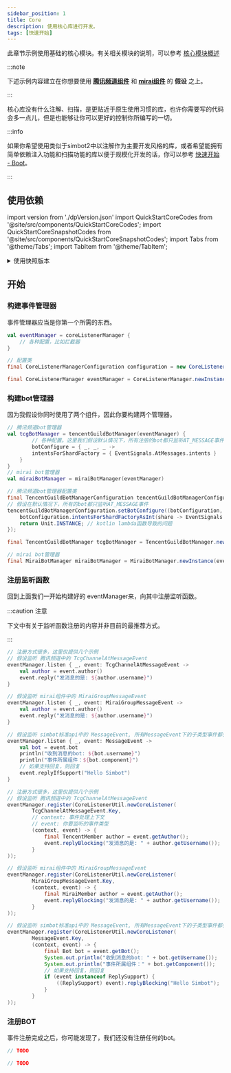 ```yaml
---
sidebar_position: 1
title: Core
description: 使用核心库进行开发。
tags: [快速开始]
---
```


此章节示例使用基础的核心模块。有关相关模块的说明，可以参考 [核心模块概述](../overviews/module-overview/core)

:::note

下述示例内容建立在你想要使用 [**腾讯频道组件**](../component-overview/tencent-guild) 和 [**mirai组件**](../component-overview/mirai) 的 **假设** 之上。

:::

核心库没有什么注解、扫描，是更贴近于原生使用习惯的库，也许你需要写的代码会多一点儿，但是也能够让你可以更好的控制你所编写的一切。


:::info

如果你希望使用类似于simbot2中以注解作为主要开发风格的库，或者希望能拥有简单依赖注入功能和扫描功能的库以便于规模化开发的话，你可以参考 [快速开始 - Boot](Boot.md)。

:::

## 使用依赖

import version from './dpVersion.json'
import QuickStartCoreCodes from '@site/src/components/QuickStartCoreCodes';
import QuickStartCoreSnapshotCodes from '@site/src/components/QuickStartCoreSnapshotCodes';
import Tabs from '@theme/Tabs';
import TabItem from '@theme/TabItem';


<QuickStartCoreCodes version={version} />


<details>
<summary>使用快照版本</summary>

:::note

除了使用release版本，你也可以使用快照版本。simbot 的快照版本可以前往 <a href="https://oss.sonatype.org/content/repositories/snapshots/love/forte/simbot/simbot-api/">https://oss.sonatype.org/content/repositories/snapshots/love/forte/simbot/simbot-api/</a> 查询。

:::

<QuickStartCoreSnapshotCodes version={version} />

</details>





## 开始
### 构建事件管理器

事件管理器应当是你第一个所需的东西。

<Tabs groupId="code">
<TabItem value="Kotlin" default>

```kotlin
val eventManager = coreListenerManager {
    // 各种配置，比如拦截器
}
```

</TabItem>
<TabItem value="Java">

```java
// 配置类
final CoreListenerManagerConfiguration configuration = new CoreListenerManagerConfiguration();

final CoreListenerManager eventManager = CoreListenerManager.newInstance(configuration);
```

</TabItem>
</Tabs>

### 构建bot管理器
因为我假设你同时使用了两个组件，因此你要构建两个管理器。

<Tabs groupId="code">
<TabItem value="Kotlin" default>

```kotlin
// 腾讯频道bot管理器
val tcgBotManager = tencentGuildBotManager(eventManager) {
        // 各种配置。这里我们假设默认情况下，所有注册的bot都只监听AT_MESSAGE事件
        botConfigure = { _, _, _ ->
        intentsForShardFactory = { EventSignals.AtMessages.intents }
    }
}
// mirai bot管理器
val miraiBotManager = miraiBotManager(eventManager)
```

</TabItem>
<TabItem value="Java">

```java
// 腾讯频道bot管理器配置类
final TencentGuildBotManagerConfiguration tencentGuildBotManagerConfiguration = new TencentGuildBotManagerConfiguration(eventManager);
// 假设在默认情况下，所有的bot都只监听AT_MESSAGE事件
tencentGuildBotManagerConfiguration.setBotConfigure((botConfiguration, appId, appKey, token) -> {
    botConfiguration.intentsForShardFactoryAsInt(share -> EventSignals.AtMessages.getIntentsValue());
    return Unit.INSTANCE; // kotlin lambda函数导致的问题
});

final TencentGuildBotManager tcgBotManager = TencentGuildBotManager.newInstance(tencentGuildBotManagerConfiguration);

// mirai bot管理器
final MiraiBotManager miraiBotManager = MiraiBotManager.newInstance(eventManager);
```

</TabItem>
</Tabs>


### 注册监听函数
回到上面我们一开始构建好的 eventManager来，向其中注册监听函数。


:::caution 注意

下文中有关于监听函数注册的内容并非目前的最推荐方式。

:::


<Tabs groupId="code">
<TabItem value="Kotlin" default>

```kotlin
// 注册方式很多，这里仅提供几个示例
// 假设监听 腾讯频道中的 TcgChannelAtMessageEvent
eventManager.listen { _, event: TcgChannelAtMessageEvent ->
    val author = event.author()
    event.reply("发消息的是: ${author.username}")
}

// 假设监听 mirai组件中的 MiraiGroupMessageEvent
eventManager.listen { _, event: MiraiGroupMessageEvent ->
    val author = event.author()
    event.reply("发消息的是: ${author.username}")
}

// 假设监听 simbot标准api中的 MessageEvent, 所有MessageEvent下的子类型事件都会被触发
eventManager.listen { _, event: MessageEvent ->
    val bot = event.bot
    println("收到消息的bot: ${bot.username}")
    println("事件所属组件：${bot.component}")
    // 如果支持回复，则回复
    event.replyIfSupport("Hello Simbot")
}
```

</TabItem>
<TabItem value="Java">

```java
// 注册方式很多，这里仅提供几个示例
// 假设监听 腾讯频道中的 TcgChannelAtMessageEvent
eventManager.register(CoreListenerUtil.newCoreListener(
        TcgChannelAtMessageEvent.Key,
        // context: 事件处理上下文
        // event: 你要监听的事件类型
        (context, event) -> {
            final TencentMember author = event.getAuthor();
            event.replyBlocking("发消息的是: " + author.getUsername());
        }
));

// 假设监听 mirai组件中的 MiraiGroupMessageEvent
eventManager.register(CoreListenerUtil.newCoreListener(
        MiraiGroupMessageEvent.Key,
        (context, event) -> {
            final MiraiMember author = event.getAuthor();
            event.replyBlocking("发消息的是: " + author.getUsername());
        }
));

// 假设监听 simbot标准api中的 MessageEvent, 所有MessageEvent下的子类型事件都会被触发
eventManager.register(CoreListenerUtil.newCoreListener(
        MessageEvent.Key,
        (context, event) -> {
            final Bot bot = event.getBot();
            System.out.println("收到消息的bot: " + bot.getUsername());
            System.out.println("事件所属组件：" + bot.getComponent());
            // 如果支持回复，则回复
            if (event instanceof ReplySupport) {
                ((ReplySupport) event).replyBlocking("Hello Simbot");
            }
        }
));
```

</TabItem>
</Tabs>

### 注册BOT
事件注册完成之后，你可能发现了，我们还没有注册任何的bot。

<Tabs groupId="code">
<TabItem value="Kotlin" label="Kotlin" default>

```kotlin
// TODO
```

</TabItem>
<TabItem value="Java" label="Java">

```java
// TODO
```

</TabItem>
</Tabs>




